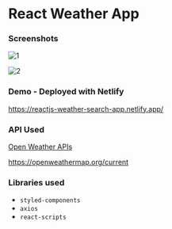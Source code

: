 # React Weather App 
### Screenshots
![1](https://user-images.githubusercontent.com/87223017/145718057-57fcb6b5-bb6b-4ecc-bf27-e89e7a5248e9.PNG)

![2](https://user-images.githubusercontent.com/87223017/145718055-55ffb9b5-db84-48e0-ad3a-e2c4efc000f9.PNG)

### Demo - Deployed with Netlify
https://reactjs-weather-search-app.netlify.app/

### API Used
[Open Weather APIs](https://openweathermap.org/)

https://openweathermap.org/current

### Libraries used
* `styled-components`
* `axios`
* `react-scripts`


